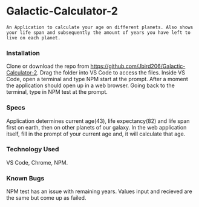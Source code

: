 # Galactic-Calculator-2

```An Application to calculate your age on different planets. Also shows your life span and subsequently the amount of years you have left to live on each planet.```

### Installation
Clone or download the repo from https://github.com/Jbird206/Galactic-Calculator-2. Drag the folder into VS Code to access the files. Inside VS Code, open a terminal and type NPM start at the prompt. After a moment the application should open up in a web browser. Going back to the terminal, type in NPM test at the prompt.

### Specs
Application determines current age(43), life expectancy(82) and life span first on earth, then on other planets of our galaxy. In the web application itself, fill in the prompt of your current age and, it will calculate that age.  

### Technology Used

VS Code, Chrome, NPM.

### Known Bugs

NPM test has an issue with remaining years. Values input and recieved are the same but come up as failed.







